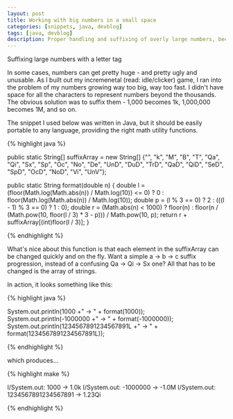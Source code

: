 ```yaml
---
layout: post
title: Working with big numbers in a small space
categories: [snippets, java, devblog]
tags: [java, devblog]
description: Proper handling and suffixing of overly large numbers, because we don't always have the space to display 2147483647.
---
```


Suffixing large numbers with a letter tag

In some cases, numbers can get pretty huge - and pretty ugly and unusable. As I built out my incremenetal (read: idle/clicker) game, I ran into the problem of my numbers growing way too big, way too fast. I didn't have space for all the characters to represent numbers beyond the thousands. The obvious solution was to suffix them - 1,000 becomes 1k, 1,000,000 becomes 1M, and so on.

The snippet I used below was written in Java, but it should be easily portable to any language, providing the right math utility functions.

{% highlight java %}

public static String[] suffixArray = new String[] {"", "k", "M", "B", "T", "Qa", "Qi", "Sx", "Sp", "Oc", "No", 
"De", "UnD", "DuD", "TrD", "QaD", "QiD", "SeD", "SpD", "OcD", "NoD", "Vi", "UnV"}; 

public static String format(double n) {
        double l = (floor(Math.log(Math.abs(n)) / Math.log(10)) <= 0) ? 0 : floor(Math.log(Math.abs(n)) / Math.log(10));
        double p = (l % 3 == 0) ? 2 : (((l - 1) % 3 == 0) ? 1 : 0);
        double r = (Math.abs(n) < 1000) ? floor(n) : floor(n / (Math.pow(10, floor(l / 3) * 3 - p))) / Math.pow(10, p);
        return r + suffixArray[(int)floor(l / 3)];
}

{% endhighlight %}
  
What's nice about this function is that each element in the suffixArray can be changed quickly and on the fly. Want a simple a -> b -> c suffix progression, instead of a confusing Qa -> Qi -> Sx one? All that has to be changed is the array of strings.

In action, it looks something like this:

{% highlight java %}

System.out.println(1000 +" -> " +  format(1000));
System.out.println(-1000000 +" -> " +  format(-1000000));
System.out.println(1234567891234567891L +" -> " + format(1234567891234567891L));

{% endhighlight %}

which produces...

{% highlight make %}

I/System.out: 1000 -> 1.0k
I/System.out: -1000000 -> -1.0M
I/System.out: 1234567891234567891 -> 1.23Qi

{% endhighlight %}
